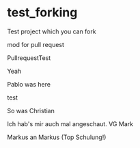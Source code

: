 # test_forking
Test project which you can fork


mod for pull request

PullrequestTest


Yeah


Pablo was here


test

So was Christian




Ich hab's mir auch mal angeschaut. VG Mark

Markus an Markus (Top Schulung!) 




